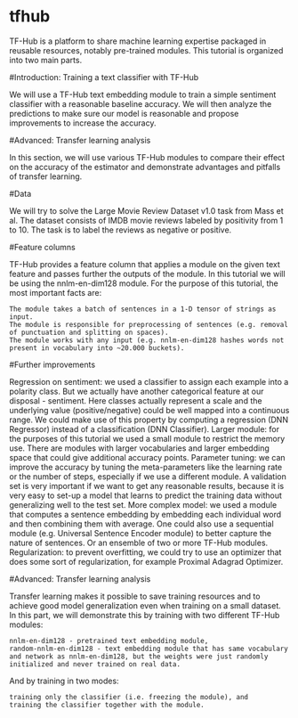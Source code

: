 # tfhub

TF-Hub is a platform to share machine learning expertise packaged in reusable resources, notably pre-trained modules. This tutorial is organized into two main parts.

#Introduction: Training a text classifier with TF-Hub

We will use a TF-Hub text embedding module to train a simple sentiment classifier with a reasonable baseline accuracy. We will then analyze the predictions to make sure our model is reasonable and propose improvements to increase the accuracy.

#Advanced: Transfer learning analysis

In this section, we will use various TF-Hub modules to compare their effect on the accuracy of the estimator and demonstrate advantages and pitfalls of transfer learning.

#Data

We will try to solve the Large Movie Review Dataset v1.0 task from Mass et al. The dataset consists of IMDB movie reviews labeled by positivity from 1 to 10. The task is to label the reviews as negative or positive.

#Feature columns

TF-Hub provides a feature column that applies a module on the given text feature and passes further the outputs of the module. In this tutorial we will be using the nnlm-en-dim128 module. For the purpose of this tutorial, the most important facts are:

    The module takes a batch of sentences in a 1-D tensor of strings as input.
    The module is responsible for preprocessing of sentences (e.g. removal of punctuation and splitting on spaces).
    The module works with any input (e.g. nnlm-en-dim128 hashes words not present in vocabulary into ~20.000 buckets).
#Further improvements

Regression on sentiment: we used a classifier to assign each example into a polarity class. But we actually have another categorical feature at our disposal - sentiment. Here classes actually represent a scale and the underlying value (positive/negative) could be well mapped into a continuous range. We could make use of this property by computing a regression (DNN Regressor) instead of a classification (DNN Classifier).
Larger module: for the purposes of this tutorial we used a small module to restrict the memory use. There are modules with larger vocabularies and larger embedding space that could give additional accuracy points.
Parameter tuning: we can improve the accuracy by tuning the meta-parameters like the learning rate or the number of steps, especially if we use a different module. A validation set is very important if we want to get any reasonable results, because it is very easy to set-up a model that learns to predict the training data without generalizing well to the test set.
More complex model: we used a module that computes a sentence embedding by embedding each individual word and then combining them with average. One could also use a sequential module (e.g. Universal Sentence Encoder module) to better capture the nature of sentences. Or an ensemble of two or more TF-Hub modules.
Regularization: to prevent overfitting, we could try to use an optimizer that does some sort of regularization, for example Proximal Adagrad Optimizer.

#Advanced: Transfer learning analysis

Transfer learning makes it possible to save training resources and to achieve good model generalization even when training on a small dataset. In this part, we will demonstrate this by training with two different TF-Hub modules:

    nnlm-en-dim128 - pretrained text embedding module,
    random-nnlm-en-dim128 - text embedding module that has same vocabulary and network as nnlm-en-dim128, but the weights were just randomly initialized and never trained on real data.

And by training in two modes:

    training only the classifier (i.e. freezing the module), and
    training the classifier together with the module.
